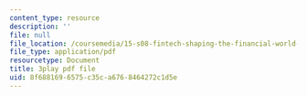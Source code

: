 ```yaml
---
content_type: resource
description: ''
file: null
file_location: /coursemedia/15-s08-fintech-shaping-the-financial-world-spring-2020/8f6881696575c35ca6768464272c1d5e_kZ1EqqnUw6M.pdf
file_type: application/pdf
resourcetype: Document
title: 3play pdf file
uid: 8f688169-6575-c35c-a676-8464272c1d5e
---
```

